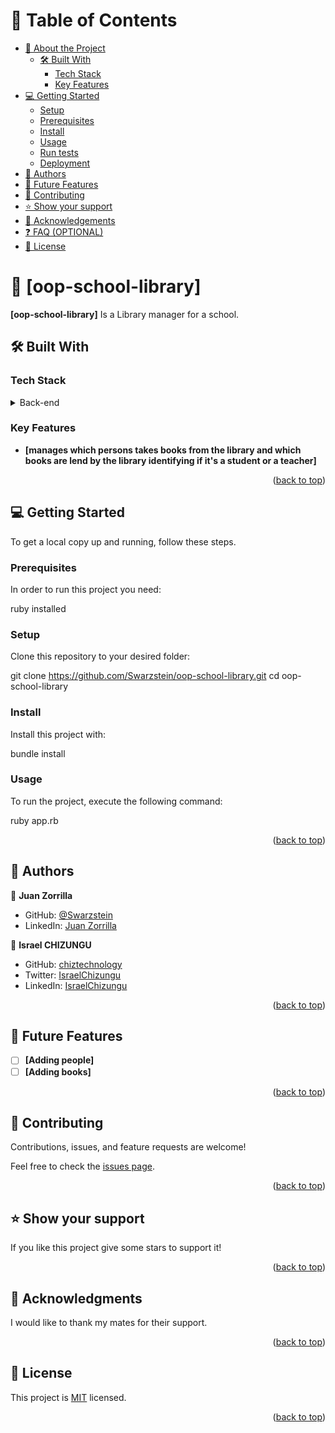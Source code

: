 <a name="readme-top"></a>

<!--
HOW TO USE:
This is an example of how you may give instructions on setting up your project locally.

Modify this file to match your project and remove sections that don't apply.

REQUIRED SECTIONS:
- Table of Contents
- About the Project
  - Built With
  - Live Demo
- Getting Started
- Authors
- Future Features
- Contributing
- Show your support
- Acknowledgements
- License

OPTIONAL SECTIONS:
- FAQ

After you're finished please remove all the comments and instructions!
-->

# 📗 Table of Contents

- [📖 About the Project](#about-project)
  - [🛠 Built With](#built-with)
    - [Tech Stack](#tech-stack)
    - [Key Features](#key-features)
- [💻 Getting Started](#getting-started)
  - [Setup](#setup)
  - [Prerequisites](#prerequisites)
  - [Install](#install)
  - [Usage](#usage)
  - [Run tests](#run-tests)
  - [Deployment](#triangular_flag_on_post-deployment)
- [👥 Authors](#authors)
- [🔭 Future Features](#future-features)
- [🤝 Contributing](#contributing)
- [⭐️ Show your support](#support)
- [🙏 Acknowledgements](#acknowledgements)
- [❓ FAQ (OPTIONAL)](#faq)
- [📝 License](#license)

<!-- PROJECT DESCRIPTION -->

# 📖 [oop-school-library] <a name="about-project"></a>

**[oop-school-library]** Is a Library manager for a school.

## 🛠 Built With <a name="built-with"></a>

### Tech Stack <a name="tech-stack"></a>

<details>
<summary>Back-end</summary>
  <ul>
    <li><a href="https://www.ruby-lang.org/en/">Ruby</a></li>
  </ul>
</details>

<!-- Features -->

### Key Features <a name="key-features"></a>

- **[manages which persons takes books from the library and which books are lend by the library identifying if it's a student or a teacher]**

<p align="right">(<a href="#readme-top">back to top</a>)</p>

<!-- GETTING STARTED -->

## 💻 Getting Started <a name="getting-started"></a>

To get a local copy up and running, follow these steps.

### Prerequisites

In order to run this project you need:

ruby installed 

### Setup

Clone this repository to your desired folder:

  git clone https://github.com/Swarzstein/oop-school-library.git
  cd oop-school-library


### Install

Install this project with:

  bundle install

### Usage

To run the project, execute the following command:

ruby app.rb

<p align="right">(<a href="#readme-top">back to top</a>)</p>

<!-- AUTHORS -->

## 👥 Authors <a name="authors"></a>

👤 **Juan Zorrilla**

- GitHub: [@Swarzstein](https://github.com/Swarzstein)
- LinkedIn: [Juan Zorrilla](https://www.linkedin.com/in/juan-a-zorrilla/)

👤 **Israel CHIZUNGU**

- GitHub: [chiztechnology](https://github.com/chiztechnology)
- Twitter: [IsraelChizungu](https://twitter.com/IsraelChizungu)
- LinkedIn: [IsraelChizungu](https://www.linkedin.com/in/israelchizungu/)

<p align="right">(<a href="#readme-top">back to top</a>)</p>

<!-- FUTURE FEATURES -->

## 🔭 Future Features <a name="future-features"></a>

- [ ] **[Adding people]**
- [ ] **[Adding books]**

<p align="right">(<a href="#readme-top">back to top</a>)</p>

<!-- CONTRIBUTING -->

## 🤝 Contributing <a name="contributing"></a>

Contributions, issues, and feature requests are welcome!

Feel free to check the [issues page](https://github.com/Swarzstein/oop-school-library/issues).

<p align="right">(<a href="#readme-top">back to top</a>)</p
  
  <!-- SUPPORT -->

## ⭐️ Show your support <a name="support"></a>

If you like this project give some stars to support it!

<p align="right">(<a href="#readme-top">back to top</a>)</p>

<!-- ACKNOWLEDGEMENTS -->

## 🙏 Acknowledgments <a name="acknowledgements"></a>

I would like to thank my mates for their support.

<p align="right">(<a href="#readme-top">back to top</a>)</p>

<!-- LICENSE -->

## 📝 License <a name="license"></a>

This project is [MIT](./LICENSE) licensed.

<!--
_NOTE: we recommend using the [MIT license](https://choosealicense.com/licenses/mit/) - you can set it up quickly by [using templates available on GitHub](https://docs.github.com/en/communities/setting-up-your-project-for-healthy-contributions/adding-a-license-to-a-repository). You can also use [any other license](https://choosealicense.com/licenses/) if you wish._
-->

<p align="right">(<a href="#readme-top">back to top</a>)</p>
